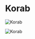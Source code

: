 
Korab
=====


![Korab](https://macedonia-timeless.com/wp-content/uploads/2018/09/korapski-vodopad-korab-planinski-biser.jpg)

![Korab](https://macedonia-timeless.com/wp-content/uploads/2018/09/korab-reljef.jpg)
